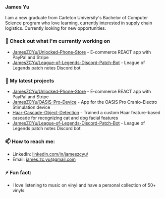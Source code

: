 ### James Yu

I am a new graduate from Carleton University's Bachelor of Computer Science program who love learning, currently interested in supply chain logistics. Currently looking for new opportunities.

### 👷 Check out what I'm currently working on

- [JamesZCYu/Unlocked-Phone-Store](https://github.com/JamesZCYu/Unlocked-Phone-Store) - E-commerce REACT app with PayPal and Stripe 
- [JamesZCYu/League-of-Legends-Discord-Patch-Bot](https://github.com/JamesZCYu/League-of-Legends-Discord-Patch-Bot) - League of Legends patch notes Discord bot

### 🌱 My latest projects

- [JamesZCYu/Unlocked-Phone-Store](https://github.com/JamesZCYu/Unlocked-Phone-Store) - E-commerce REACT app with PayPal and Stripe 
- [JamesZCYu/OASIS-Pro-Device](https://github.com/JamesZCYu/OASIS-Pro-Device) - App for the OASIS Pro Cranio-Electro Stimulation device
- [Haar-Cascade-Object-Detection](https://github.com/JamesZCYu/Haar-Cascade-Object-Detection) - Trained a custom Haar feature-based cascade for recognizing cat and dog facial features
- [JamesZCYu/League-of-Legends-Discord-Patch-Bot](https://github.com/JamesZCYu/League-of-Legends-Discord-Patch-Bot) - League of Legends patch notes Discord bot

### 📫 How to reach me:

- LinkedIn: [linkedin.com/in/jameszcyu/](https://www.linkedin.com/in/jameszcyu/)
- Email: [james.zc.yu@gmail.com](mailto:james.zc.yu@gmail.com)

### ⚡ Fun fact:

- I love listening to music on vinyl and have a personal collection of 50+ vinyls 

<!--
**JamesZCYu/JamesZCYu** is a ✨ _special_ ✨ repository because its `README.md` (this file) appears on your GitHub profile.

Here are some ideas to get you started:

- 🔭 I’m currently working on ...
- 🌱 I’m currently learning ...
- 👯 I’m looking to collaborate on ...
- 🤔 I’m looking for help with ...
- 💬 Ask me about ...
- 📫 How to reach me: ...
- 😄 Pronouns: ...
- ⚡ Fun fact: ...
-->
